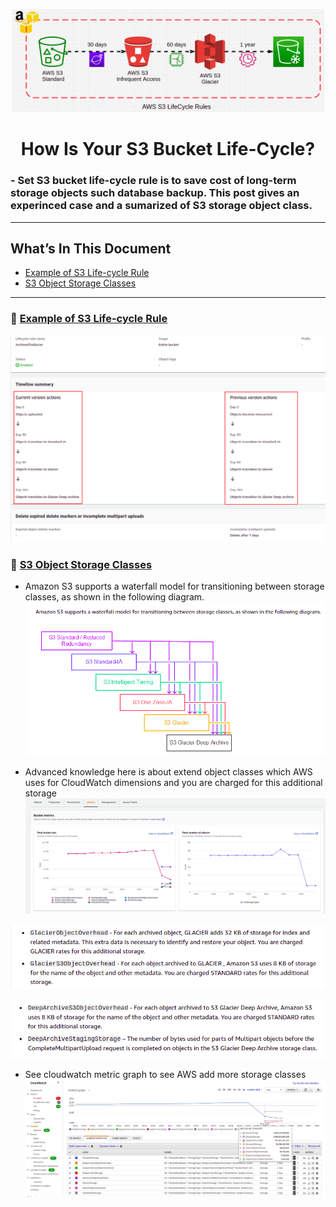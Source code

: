 <p align="center">
  <a href="https://dev.to/vumdao">
    <img alt="How Is Your S3 Bucket Life-Cycle?" src="https://github.com/vumdao/s3-bucket-lifecycle/blob/master/cover.png?raw=true" width="500" />
  </a>
</p>
<h1 align="center">
  <div><b>How Is Your S3 Bucket Life-Cycle?</b></div>
</h1>

### - Set S3 bucket life-cycle rule is to save cost of long-term storage objects such database backup. This post gives an experinced case and a sumarized of S3 storage object class.

---

## What’s In This Document 
- [Example of S3 Life-cycle Rule](#-Example-of-S3-Life-cycle-Rule)
- [S3 Object Storage Classes](#-S3-Object-Storage-Classes)

---

### 🚀 **[Example of S3 Life-cycle Rule](#-Example-of-S3-Life-cycle-Rule)**
![Alt-Text](https://github.com/vumdao/s3-bucket-lifecycle/blob/master/lifecycle_rule.png?raw=true)

### 🚀 **[S3 Object Storage Classes](#-S3-Object-Storage-Classes)**
- Amazon S3 supports a waterfall model for transitioning between storage classes, as shown in the following diagram.
![Alt-Text](https://github.com/vumdao/s3-bucket-lifecycle/blob/master/lifecycle_waterfall.png?raw=true)

- Advanced knowledge here is about extend object classes which AWS uses for CloudWatch dimensions and you are charged for this additional storage 
![Alt-Text](https://github.com/vumdao/s3-bucket-lifecycle/blob/master/bucket_metrics.png?raw=true)

![Alt-Text](https://github.com/vumdao/s3-bucket-lifecycle/blob/master/glaicer_obj_overhead.png?raw=true)

![Alt-Text](https://github.com/vumdao/s3-bucket-lifecycle/blob/master/deep_archive_obj_overhead.png?raw=true)

- See cloudwatch metric graph to see AWS add more storage classes
![Alt-Text](https://github.com/vumdao/s3-bucket-lifecycle/blob/master/cloudwatch_metric_graph.png?raw=true)